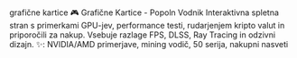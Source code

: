 grafične kartice
🎮 Grafične Kartice - Popoln Vodnik  Interaktivna spletna stran s primerkami GPU-jev, performance testi, rudarjenjem kripto valut in priporočili za nakup. Vsebuje razlage FPS, DLSS, Ray Tracing in odzivni dizajn.  ✨: NVIDIA/AMD primerjave, mining vodič, 50 serija, nakupni nasveti
